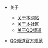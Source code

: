 * 关于
  * [关于本网站](http://fwind.ljjie.cn/#/aboutweb)
  * [关于本社区](http://fwind.ljjie.cn/#/aboutbbs)
  * [关于QQ频道](http://fwind.ljjie.cn/#/aboutqq)

* [QQ频道官方规范](https://docs.qq.com/doc/p/52b09418821a8018eef87e1d74beb589914aa539)

